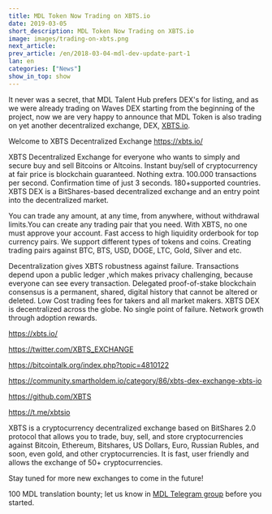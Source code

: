 ```yaml
---
title: MDL Token Now Trading on XBTS.io
date: 2019-03-05
short_description: MDL Token Now Trading on XBTS.io
image: images/trading-on-xbts.png
next_article:
prev_article: /en/2018-03-04-mdl-dev-update-part-1
lan: en
categories: ["News"]
show_in_top: show
---
```


It never was a secret, that MDL Talent Hub prefers DEX's for listing, and as we were already trading on Waves DEX starting from the beginning of the project, now we are very happy to announce that MDL Token is also trading on yet another decentralized exchange, DEX, [XBTS.io](https://xbts.io).

Welcome to XBTS Decentralized Exchange https://xbts.io/

XBTS Decentralized Exchange for everyone who wants to simply and secure buy and sell Bitcoins or Altcoins. Instant buy/sell of cryptocurrency at fair price is blockchain guaranteed. Nothing extra. 100.000 transactions per second. Confirmation time of just 3 seconds. 180+supported countries.
XBTS DEX is a BitShares-based decentralized exchange and an entry point into the decentralized market.

You can trade any amount, at any time, from anywhere, without withdrawal limits.You can create any trading pair that you need.
With XBTS, no one must approve your account.  Fast access to high liquidity orderbook for top currency pairs.
We support different types of tokens and coins. Creating trading pairs against BTC, BTS, USD, DOGE, LTC, Gold, Silver and etc.

Decentralization gives XBTS robustness against failure. Transactions depend upon a public ledger ,which makes privacy challenging, because everyone can see every transaction. Delegated proof-of-stake blockchain consensus is a permanent, shared, digital history that cannot be altered or deleted.
Low Cost trading fees for takers and all market makers. XBTS DEX is decentralized across the globe. No single point of failure. Network growth through adoption rewards.

https://xbts.io/

https://twitter.com/XBTS_EXCHANGE

https://bitcointalk.org/index.php?topic=4810122

https://community.smartholdem.io/category/86/xbts-dex-exchange-xbts-io

https://github.com/XBTS

https://t.me/xbtsio

XBTS is a cryptocurrency decentralized exchange based on BitShares 2.0 protocol that allows you to trade, buy, sell, and store cryptocurrencies against Bitcoin, Ethereum, Bitshares, US Dollars, Euro, Russian Rubles, and soon, even gold, and other cryptocurrencies. It is fast, user friendly and allows the exchange of 50+ cryptocurrencies.

Stay tuned for more new exchanges to come in the future!

100 MDL translation bounty; let us know in [MDL Telegram group](https://t.me/MDL_Talent_Hub) before you started.
